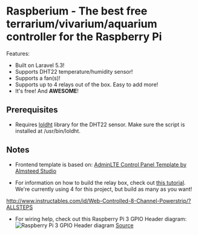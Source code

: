 # Raspberium - The best free terrarium/vivarium/aquarium controller for the Raspberry Pi

Features:
 * Built on Laravel 5.3!
 * Supports DHT22 temperature/humidity sensor!
 * Supports a fan(s)!
 * Supports up to 4 relays out of the box. Easy to add more!
 * It's free! And **AWESOME**!
 
## Prerequisites
 * Requires [loldht](https://github.com/technion/lol_dht22) library for the DHT22 sensor. Make sure the script is installed at /usr/bin/loldht.
 
## Notes
 * Frontend template is based on: [AdminLTE Control Panel Template by Almsteed Studio](https://almsaeedstudio.com/)
 
 * For information on how to build the relay box, check out [this tutorial](http://www.instructables.com/id/Web-Controlled-8-Channel-Powerstrip/?ALLSTEPS). We're currently using 4 for this project, but build as many as you want!
 
 http://www.instructables.com/id/Web-Controlled-8-Channel-Powerstrip/?ALLSTEPS

 * For wiring help, check out this Raspberry Pi 3 GPIO Header diagram:
![Raspberry Pi 3 GPIO Header diagram](https://www.element14.com/community/servlet/JiveServlet/previewBody/73950-102-10-339300/pi3_gpio.png "Raspberry Pi 3 GPIO Header diagram")
[Source](https://www.element14.com/community/servlet/JiveServlet/previewBody/73950-102-10-339300/pi3_gpio.png)